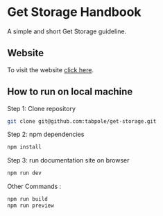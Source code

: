 # Get Storage Handbook

A simple and short Get Storage guideline.

## Website

To visit the website [click here](https://get-storage.tabpole.dev).

## How to run on local machine

Step 1: Clone repository

```bash
git clone git@github.com:tabpole/get-storage.git
```

Step 2: npm dependencies

```bash
npm install
```

Step 3: run documentation site on browser

```bash
npm run dev
```

Other Commands :

```bash
npm run build
npm run preview
```
